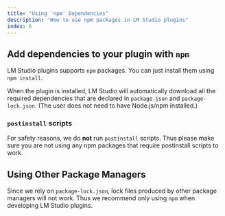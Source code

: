 ```yaml
---
title: "Using `npm` Dependencies"
description: "How to use npm packages in LM Studio plugins"
index: 6
---
```


## Add dependencies to your plugin with `npm`

LM Studio plugins supports `npm` packages. You can just install them using `npm install`.

When the plugin is installed, LM Studio will automatically download all the required dependencies that are declared in `package.json` and `package-lock.json`. (The user does not need to have Node.js/npm installed.)

### `postinstall` scripts

For safety reasons, we do **not** run `postinstall` scripts. Thus please make sure you are not using any npm packages that require postinstall scripts to work.

## Using Other Package Managers

Since we rely on `package-lock.json`, lock files produced by other package managers will not work. Thus we recommend only using `npm` when developing LM Studio plugins.
